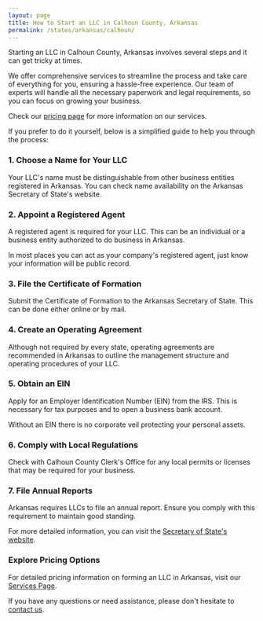 ```yaml
---
layout: page
title: How to Start an LLC in Calhoun County, Arkansas
permalink: /states/arkansas/calhoun/
---
```


<p>Starting an LLC in Calhoun County, Arkansas involves several steps and it can get tricky at times.</p>

<p>We offer comprehensive services to streamline the process and take care of everything for you, ensuring a hassle-free experience. Our team of experts will handle all the necessary paperwork and legal requirements, so you can focus on growing your business.</p>

<p>Check our <a href="/services/">pricing page</a> for more information on our services.</p>

<p>If you prefer to do it yourself, below is a simplified guide to help you through the process:</p>

<h3>1. Choose a Name for Your LLC</h3>
<p>Your LLC's name must be distinguishable from other business entities registered in Arkansas. You can check name availability on the Arkansas Secretary of State's website.</p>

<h3>2. Appoint a Registered Agent</h3>
<p>A registered agent is required for your LLC. This can be an individual or a business entity authorized to do business in Arkansas.</p>

<p>In most places you can act as your company's registered agent, just know your information will be public record.<p>

<h3>3. File the Certificate of Formation</h3>
<p>Submit the Certificate of Formation to the Arkansas Secretary of State. This can be done either online or by mail.</p>

<h3>4. Create an Operating Agreement</h3>
<p>Although not required by every state, operating agreements are recommended in Arkansas to outline the management structure and operating procedures of your LLC.</p>

<h3>5. Obtain an EIN</h3>
<p>Apply for an Employer Identification Number (EIN) from the IRS. This is necessary for tax purposes and to open a business bank account.</p>

<p>Without an EIN there is no corporate veil protecting your personal assets.</p>

<h3>6. Comply with Local Regulations</h3>
<p>Check with Calhoun County Clerk's Office for any local permits or licenses that may be required for your business.</p>

<h3>7. File Annual Reports</h3>
<p>Arkansas requires LLCs to file an annual report. Ensure you comply with this requirement to maintain good standing.</p>

<p>For more detailed information, you can visit the <a href="https://www.sos.arkansas.gov/business-commercial-services-bcs">Secretary of State's website</a>.</p>

<h3>Explore Pricing Options</h3>
<p>For detailed pricing information on forming an LLC in Arkansas, visit our <a href="/services/">Services Page</a>.</p>
<p>If you have any questions or need assistance, please don't hesitate to <a href="https://www.businessinitiative.org/contact/" target="_blank">contact us</a>.</p>
